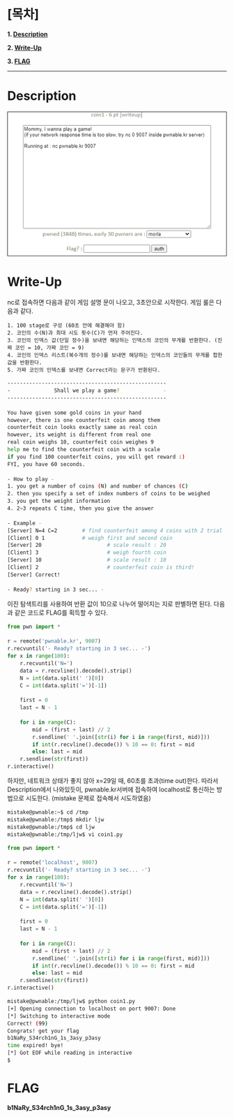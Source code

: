 # [목차]
**1. [Description](#Description)**

**2. [Write-Up](#Write-Up)**

**3. [FLAG](#FLAG)**


***


# **Description**

![](images/2022-01-04-16-26-00.png)


# **Write-Up**

nc로 접속하면 다음과 같이 게임 설명 문이 나오고, 3초안으로 시작한다. 게임 룰은 다음과 같다.

    1. 100 stage로 구성 (60초 안에 해결해야 함)
    2. 코인의 수(N)과 최대 시도 횟수(C)가 먼저 주어진다.
    3. 코인의 인덱스 값(단일 정수)을 보내면 해당하는 인덱스의 코인의 무게를 반환한다. (진짜 코인 = 10, 가짜 코인 = 9)
    4. 코인의 인덱스 리스트(복수개의 정수)를 보내면 해당하는 인덱스의 코인들의 무게를 합한 값을 반환한다.
    5. 가짜 코인의 인덱스를 보내면 Correct라는 문구가 반환된다.

```sh
---------------------------------------------------
-              Shall we play a game?              -
---------------------------------------------------

You have given some gold coins in your hand
however, there is one counterfeit coin among them
counterfeit coin looks exactly same as real coin
however, its weight is different from real one
real coin weighs 10, counterfeit coin weighes 9
help me to find the counterfeit coin with a scale
if you find 100 counterfeit coins, you will get reward :)
FYI, you have 60 seconds.

- How to play -
1. you get a number of coins (N) and number of chances (C)
2. then you specify a set of index numbers of coins to be weighed
3. you get the weight information
4. 2~3 repeats C time, then you give the answer

- Example -
[Server] N=4 C=2        # find counterfeit among 4 coins with 2 trial
[Client] 0 1            # weigh first and second coin
[Server] 20                     # scale result : 20
[Client] 3                      # weigh fourth coin
[Server] 10                     # scale result : 10
[Client] 2                      # counterfeit coin is third!
[Server] Correct!

- Ready? starting in 3 sec... -
```

이진 탐색트리를 사용하여 반환 값이 10으로 나누어 떨어지는 지로 판별하면 된다. 다음과 같은 코드로 FLAG를 획득할 수 있다.

```python
from pwn import *

r = remote('pwnable.kr', 9007)
r.recvuntil('- Ready? starting in 3 sec... -')
for x in range(100):
    r.recvuntil('N=')
    data = r.recvline().decode().strip()
    N = int(data.split(' ')[0])
    C = int(data.split('=')[-1])

    first = 0
    last = N - 1

    for i in range(C):
        mid = (first + last) // 2
        r.sendline(' '.join([str(i) for i in range(first, mid)]))
        if int(r.recvline().decode()) % 10 == 0: first = mid
        else: last = mid
    r.sendline(str(first))
r.interactive()
```

하지만, 네트워크 상태가 좋지 않아 x=29일 때, 60초를 초과(time out)한다. 따라서 Description에서 나와있듯이, pwnable.kr서버에 접속하여 localhost로 통신하는 방법으로 시도한다. (mistake 문제로 접속해서 시도하였음)

```sh
mistake@pwnable:~$ cd /tmp
mistake@pwnable:/tmp$ mkdir ljw
mistake@pwnable:/tmp$ cd ljw
mistake@pwnable:/tmp/ljw$ vi coin1.py
```

```python
from pwn import *

r = remote('localhost', 9007)
r.recvuntil('- Ready? starting in 3 sec... -')
for x in range(100):
    r.recvuntil('N=')
    data = r.recvline().decode().strip()
    N = int(data.split(' ')[0])
    C = int(data.split('=')[-1])

    first = 0
    last = N - 1

    for i in range(C):
        mid = (first + last) // 2
        r.sendline(' '.join([str(i) for i in range(first, mid)]))
        if int(r.recvline().decode()) % 10 == 0: first = mid
        else: last = mid
    r.sendline(str(first))
r.interactive()
```

```sh
mistake@pwnable:/tmp/ljw$ python coin1.py
[+] Opening connection to localhost on port 9007: Done
[*] Switching to interactive mode
Correct! (99)
Congrats! get your flag
b1NaRy_S34rch1nG_1s_3asy_p3asy
time expired! bye!
[*] Got EOF while reading in interactive
$
```


# **FLAG**

**b1NaRy_S34rch1nG_1s_3asy_p3asy**